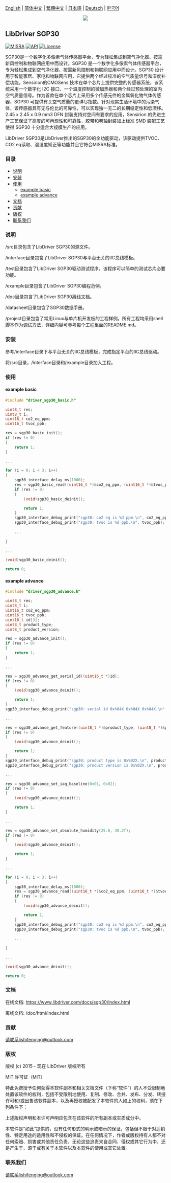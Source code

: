 [English](/README.md) | [ 简体中文](/README_zh-Hans.md) | [繁體中文](/README_zh-Hant.md) | [日本語](/README_ja.md) | [Deutsch](/README_de.md) | [한국어](/README_ko.md)

<div align=center>
<img src="/doc/image/logo.png"/>
</div>

## LibDriver SGP30

[![MISRA](https://img.shields.io/badge/misra-compliant-brightgreen.svg)](/misra/README.md) [![API](https://img.shields.io/badge/api-reference-blue.svg)](https://www.libdriver.com/docs/sgp30/index.html) [![License](https://img.shields.io/badge/license-MIT-brightgreen.svg)](/LICENSE)

SGP30是一个数字化多像素气体传感器平台，专为轻松集成到空气净化器、按需新风控制和物联网应用中而设计。SGP30 是一个数字化多像素气体传感器平台，专为轻松集成到空气净化器、按需新风控制和物联网应用中而设计。SGP30 设计用于智能家居、家电和物联网应用，它提供两个经过校准的空气质量信号和湿度补偿功能。Sensirion的CMOSens 技术在单个芯片上提供完整的传感器系统，该系统采用一个数字化 I2C 接口、一个温度控制的微加热器和两个经过预处理的室内空气质量信号。作为首款在单个芯片上采用多个传感元件的金属氧化物气体传感器，SGP30 可提供有关空气质量的更详尽指数。针对现实生活环境中的污染气体，该传感器具有无与伦比的可靠性，可以实现独一无二的长期稳定性和低漂移。 2.45 x 2.45 x 0.9 mm3 DFN 封装支持对空间有要求的应用，Sensirion 的先进生产工艺保证了高度的可再现性和可靠性，胶带和卷轴封装加上标准 SMD 装配工艺使得 SGP30 十分适合大规模生产的应用。

LibDriver SGP30是LibDriver推出的SGP30的全功能驱动，该驱动提供TVOC、CO2 eq读取、温湿度矫正等功能并且它符合MISRA标准。

### 目录

  - [说明](#说明)
  - [安装](#安装)
  - [使用](#使用)
    - [example basic](#example-basic)
    - [example advance](#example-advance)
  - [文档](#文档)
  - [贡献](#贡献)
  - [版权](#版权)
  - [联系我们](#联系我们)

### 说明

/src目录包含了LibDriver SGP30的源文件。

/interface目录包含了LibDriver SGP30与平台无关的IIC总线模板。

/test目录包含了LibDriver SGP30驱动测试程序，该程序可以简单的测试芯片必要功能。

/example目录包含了LibDriver SGP30编程范例。

/doc目录包含了LibDriver SGP30离线文档。

/datasheet目录包含了SGP30数据手册。

/project目录包含了常用Linux与单片机开发板的工程样例。所有工程均采用shell脚本作为调试方法，详细内容可参考每个工程里面的README.md。

### 安装

参考/interface目录下与平台无关的IIC总线模板，完成指定平台的IIC总线驱动。

将/src目录，/interface目录和/example目录加入工程。

### 使用

#### example basic

```C
#include "driver_sgp30_basic.h"

uint8_t res;
uint8_t i;
uint16_t co2_eq_ppm;
uint16_t tvoc_ppb;

res = sgp30_basic_init();
if (res != 0)
{
    return 1;
}

...

for (i = 0; i < 3; i++)
{
    sgp30_interface_delay_ms(1000);
    res = sgp30_basic_read((uint16_t *)&co2_eq_ppm, (uint16_t *)&tvoc_ppb);
    if (res != 0)
    {
        (void)sgp30_basic_deinit();

        return 1;
    }
    sgp30_interface_debug_print("sgp30: co2 eq is %d ppm.\n", co2_eq_ppm);
    sgp30_interface_debug_print("sgp30: tvoc is %d ppb.\n", tvoc_ppb);
    
    ...
    
}

...

(void)sgp30_basic_deinit();

return 0;
```

#### example advance

```C
#include "driver_sgp30_advance.h"

uint8_t res;
uint8_t i;
uint16_t co2_eq_ppm;
uint16_t tvoc_ppb;
uint16_t id[3];
uint8_t product_type;
uint8_t product_version;

res = sgp30_advance_init();
if (res != 0)
{
    return 1;
}

...

res = sgp30_advance_get_serial_id((uint16_t *)id);
if (res != 0)
{
    (void)sgp30_advance_deinit();

    return 1;
}
sgp30_interface_debug_print("sgp30: serial id 0x%04X 0x%04X 0x%04X.\n", (uint16_t)(id[0]), (uint16_t)(id[1]), (uint16_t)(id[2]))

...

res = sgp30_advance_get_feature((uint8_t *)&product_type, (uint8_t *)&product_version);
if (res != 0)
{
    (void)sgp30_advance_deinit();

    return 1;
}
sgp30_interface_debug_print("sgp30: product type is 0x%02X.\n", product_type);
sgp30_interface_debug_print("sgp30: product version is 0x%02X.\n", product_version);

...

res = sgp30_advance_set_iaq_baseline(0x01, 0x02);
if (res != 0)
{
    (void)sgp30_advance_deinit();

    return 1;
}

...

res = sgp30_advance_set_absolute_humidity(25.6, 30.2f);
if (res != 0)
{
    (void)sgp30_advance_deinit();

    return 1;
}

...

for (i = 0; i < 3; i++)
{
    sgp30_interface_delay_ms(1000);
    res = sgp30_advance_read((uint16_t *)&co2_eq_ppm, (uint16_t *)&tvoc_ppb);
    if (res != 0)
    {
        (void)sgp30_advance_deinit();

        return 1;
    }
    sgp30_interface_debug_print("sgp30: co2 eq is %d ppm.\n", co2_eq_ppm);
    sgp30_interface_debug_print("sgp30: tvoc is %d ppb.\n", tvoc_ppb);
    
    ...
    
}

...

(void)sgp30_advance_deinit();

return 0;
```

### 文档

在线文档: https://www.libdriver.com/docs/sgp30/index.html

离线文档: /doc/html/index.html

### 贡献

请联系lishifenging@outlook.com

### 版权

版权 (c) 2015 - 现在 LibDriver 版权所有

MIT 许可证（MIT）

特此免费授予任何获得本软件副本和相关文档文件（下称“软件”）的人不受限制地处置该软件的权利，包括不受限制地使用、复制、修改、合并、发布、分发、转授许可和/或出售该软件副本，以及再授权被配发了本软件的人如上的权利，须在下列条件下：

上述版权声明和本许可声明应包含在该软件的所有副本或实质成分中。

本软件是“如此”提供的，没有任何形式的明示或暗示的保证，包括但不限于对适销性、特定用途的适用性和不侵权的保证。在任何情况下，作者或版权持有人都不对任何索赔、损害或其他责任负责，无论这些追责来自合同、侵权或其它行为中，还是产生于、源于或有关于本软件以及本软件的使用或其它处置。

### 联系我们

请联系lishifenging@outlook.com
